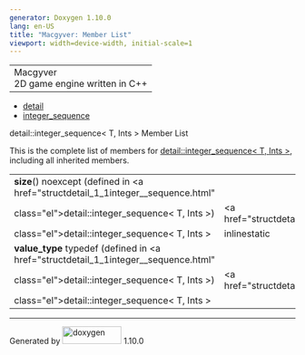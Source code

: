 ```yaml
---
generator: Doxygen 1.10.0
lang: en-US
title: "Macgyver: Member List"
viewport: width=device-width, initial-scale=1
---
```


<div id="top">

<div id="titlearea">

<table data-cellspacing="0" data-cellpadding="0">
<colgroup>
<col style="width: 100%" />
</colgroup>
<tbody>
<tr id="projectrow" class="odd">
<td id="projectalign"><div id="projectname">
Macgyver
</div>
<div id="projectbrief">
2D game engine written in C++
</div></td>
</tr>
</tbody>
</table>

</div>

<div id="main-nav">

</div>

<div id="nav-path" class="navpath">

- <a href="namespacedetail.html" class="el">detail</a>
- <a href="structdetail_1_1integer__sequence.html"
  class="el">integer_sequence</a>

</div>

</div>

<div class="header">

<div class="headertitle">

<div class="title">

detail::integer_sequence\< T, Ints \> Member List

</div>

</div>

</div>

<div class="contents">

This is the complete list of members for
<a href="structdetail_1_1integer__sequence.html"
class="el">detail::integer_sequence&lt; T, Ints &gt;</a>, including all
inherited members.

|                                                                                     |                                                          |                                                                      |
|-------------------------------------------------------------------------------------|----------------------------------------------------------|----------------------------------------------------------------------|
| **size**() noexcept (defined in <a href="structdetail_1_1integer__sequence.html"    
 class="el">detail::integer_sequence&lt; T, Ints &gt;</a>)                            | <a href="structdetail_1_1integer__sequence.html"         
                                                                                       class="el">detail::integer_sequence&lt; T, Ints &gt;</a>  | <span class="mlabel">inline</span><span class="mlabel">static</span> |
| **value_type** typedef (defined in <a href="structdetail_1_1integer__sequence.html" 
 class="el">detail::integer_sequence&lt; T, Ints &gt;</a>)                            | <a href="structdetail_1_1integer__sequence.html"         
                                                                                       class="el">detail::integer_sequence&lt; T, Ints &gt;</a>  |                                                                      |

</div>

------------------------------------------------------------------------

<span class="small">Generated
by [<img src="doxygen.svg" class="footer" width="104" height="31"
alt="doxygen" />](https://www.doxygen.org/index.html) 1.10.0</span>

